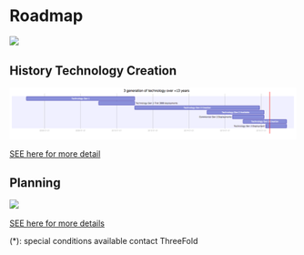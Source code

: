 # Roadmap

![](https://images.unsplash.com/photo-1495292040232-745a10cd202c?ixlib=rb-0.3.5&ixid=eyJhcHBfaWQiOjEyMDd9&s=311b389f7632627e26e3f287581d0c0e&auto=format&fit=crop&w=1189&q=80)

## History Technology Creation

![](images/past.png)

<!-- ```mermaid
gantt
    title 3 generation of technology over +13 years
    dateFormat  YYYY-MM-DD
    Technology Gen 1        :a1, 2005-01-01, 2011-01-01
    Technology Gen 1 First 3000 deployments           :a2, 2009-01-01, 2011-01-01
    Technology Gen 2 Creation           :a3, 2011-01-01, 2017-12-01    
    Technology Gen 2 Available           :a4, 2015-01-01, 2018-03-01
    Commercial Gen 2 Deployments           :a5, 2016-06-01, 2018-03-01
    Technology Gen 3 Creation           :a6, 2017-01-01, 2019-06-01        
    Technology Gen 3 Deployment           :a7, 2018-04-01, 2019-06-01            

``` -->

[SEE here for more detail](https://raw.githubusercontent.com/threefoldfoundation/info_foundation/master/docs/strategy/images/past.png)

## Planning

![](images/roadmap.png)

<!-- ```mermaid
gantt
    title ThreeFold Roadmap
    dateFormat  YYYY-MM-DD

    section Grid
    Grid launch internal developers           :a1, 2018-01-01, 181d
    Grid launch app/solution developers          :a2, 2018-06-01, 2019-06-01
    Grid launch it users          :a3, 2018-10-01, 2019-06-01
    Grid marketing (push capacity usage)      :a4, 2019-01-01, 2019-06-01

    section Token
    TF Blockchain Active           :b1, 2018-04-01, 2019-06-01
    Pub Exchange BT-Alpha          :b2, 2018-05-01, 2019-06-01
    Pub Exchange Bitmeex           :b3, 2018-07-01, 2019-06-01    
    TF Token community building    :b7, 2018-07-01, 2019-06-01    
    TF Free Decentralized Exchange :b5, 2018-07-30, 2019-06-01
    TF Token Usage Promotion       :b6, 2018-07-30, 2019-06-01

    TF Token crypto community marketing  :b7, 2018-09-01, 2019-06-01
    TF Token large scale marketing :a2, 2019-01-01, 90d

    section Foundation
    100+ active ambassadors :c1, 2018-06-01, 60d
    200+ active ambassadors :c1, 2018-08-01, 60d    
    300+ active ambassadors :c1, 2018-10-01, 60d        
    1.5m EUR sell of BetterToken TFT's    (*)       :c2, 2018-07-01, 60d
    3.5m USD sell of Mazraa TFT's         (*)       :c3, 2018-07-01, 60d

    section Token Usage

    TF Token Integration In Our Community App :b4, 2018-06-01, 90d
    TF Token Usage Promotion In Ibiza (merchants app) :b4, 2018-06-01, 90d

``` -->
[SEE here for more details](https://raw.githubusercontent.com/threefoldfoundation/info_foundation/master/docs/strategy/images/roadmap.png)


(*): special conditions available contact ThreeFold